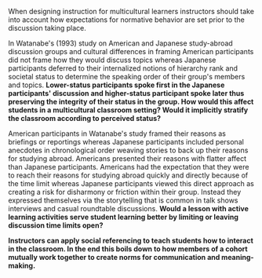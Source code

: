 When designing instruction for multicultural learners instructors should take into account how expectations for normative behavior are set prior to the discussion taking place.

In Watanabe's (1993) study on American and Japanese study-abroad discussion groups and cultural differences in framing American participants did not frame how they would discuss topics whereas Japanese participants deferred to their internalized notions of hierarchy rank and societal status to determine the speaking order of their group's members and topics. **Lower-status participants spoke first in the Japanese participants' discussion and higher-status participant spoke later thus preserving the integrity of their status in the group. How would this affect students in a multicultural classroom setting? Would it implicitly stratify the classroom according to perceived status?**

American participants in Watanabe's study framed their reasons as briefings or reportings whereas Japanese participants included personal anecdotes in chronological order weaving stories to back up their reasons for studying abroad. Americans presented their reasons with flatter affect than Japanese participants. Americans had the expectation that they were to reach their reasons for studying abroad quickly and directly because of the time limit whereas Japanese participants viewed this direct approach as creating a risk for disharmony or friction within their group. Instead they expressed themselves via the storytelling that is common in talk shows interviews and casual roundtable discussions. **Would a lesson with active learning activities serve student learning better by limiting or leaving discussion time limits open?**

**Instructors can apply social referencing to teach students how to interact in the classroom. In the end this boils down to how members of a cohort mutually work together to create norms for communication and meaning-making.**